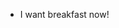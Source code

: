 - I want breakfast now!

<!---
IcetCode/IcetCode is a ✨ special ✨ repository because its `README.md` (this file) appears on your GitHub profile.
You can click the Preview link to take a look at your changes.
--->
